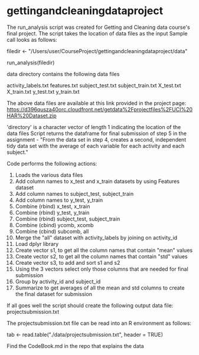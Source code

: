 # gettingandcleaningdataproject

 The run_analysis script was created for Getting and Cleaning data course's final project. The script takes the location of data files as the input
 Sample call looks as follows:

filedir <- "/Users/user/CourseProject/gettingandcleaningdataproject/data"

run_analysis(filedir)

 data directory contains the following data files

activity_labels.txt
features.txt
subject_test.txt
subject_train.txt
X_test.txt
X_train.txt
y_test.txt
y_train.txt

 The above data files are available at this link provided in the project page: https://d396qusza40orc.cloudfront.net/getdata%2Fprojectfiles%2FUCI%20HAR%20Dataset.zip 

 'directory' is a character vector of length 1 indicating
 the location of the data files
 Script returns the dataframe for final submission of step 5 in the assignment - "From the data set in step 4, creates a second, independent tidy data set with the average of each variable for each activity and each subject."

 Code performs the following actions:

 1. Loads the various data files
 2. Add column names to x_test and x_train datasets by using Features dataset
 3. Add column names to subject_test, subject_train
 4. Add column names to y_test, y_train
 5. Combine (rbind) x_test, x_train
 6. Combine (rbind) y_test, y_train
 7. Combine (rbind) subject_test, subject_train
 8. Combine (cbind) ycomb, xcomb
 9. Combine (cbind) subcomb, all
 10. Merge the "all" dataset with activity_labels by joining on activity_id
 11. Load dplyr library
 12. Create vector s1, to get all the column names that contain "mean" values
 13. Create vector s2, to get all the column names that contain "std" values
 14. Create vector s3, to add and sort s1 and s2
 15. Using the 3 vectors select only those columns that are needed for final submission
 16. Group by activity_id and subject_id
 17. Summarize to get averages of all the mean and std columns to create the final dataset for submission

 If all goes well the script should create the following output data file:
projectsubmission.txt

The projectsubmission.txt file can be read into an R environment as follows:

tab <- read.table("./data/projectsubmission.txt", header = TRUE)


Find the CodeBook.md in the repo that explains the data
